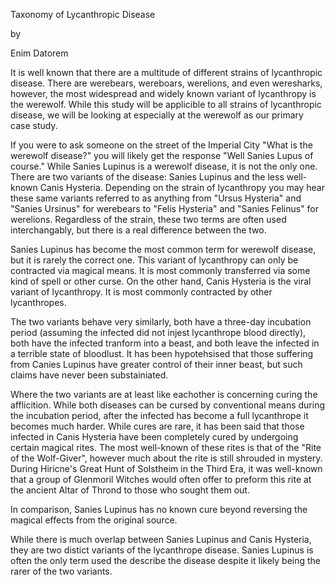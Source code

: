 Taxonomy of Lycanthropic Disease

by

Enim Datorem 

It is well known that there are a multitude of different strains of lycanthropic disease. There are werebears, wereboars, werelions, and even weresharks, however, the most widespread and widely known variant of lycanthropy is the werewolf. While this study will be applicible to all strains of lycanthropic disease, we will be looking at especially at the werewolf as our primary case study.

If you were to ask someone on the street of the Imperial City "What is the werewolf disease?" you will likely get the response "Well Sanies Lupus of course." While Sanies Lupinus is a werewolf disease, it is not the only one. There are two variants of the disease: Sanies Lupinus and the less well-known Canis Hysteria. Depending on the strain of lycanthropy you may hear these same variants referred to as anything from "Ursus Hysteria" and "Sanies Ursinus" for werebears to "Felis Hysteria" and "Sanies Felinus" for werelions. Regardless of the strain, these two terms are often used interchangably, but there is a real difference between the two.

Sanies Lupinus has become the most common term for werewolf disease, but it is rarely the correct one. This variant of lycanthropy can only be contracted via magical means. It is most commonly transferred via some kind of spell or other curse. On the other hand, Canis Hysteria is the viral variant of lycanthropy. It is most commonly contracted by other lycanthropes.

The two variants behave very similarly, both have a three-day incubation period (assuming the infected did not injest lycanthrope blood directly), both have the infected tranform into a beast, and both leave the infected in a terrible state of bloodlust. It has been hypotehsised that those suffering from Canies Lupinus have greater control of their inner beast, but such claims have never been substainiated.

Where the two variants are at least like eachother is concerning curing the afflicition. While both diseases can be cursed by conventional means during the incubation period, after the infected has become a full lycanthrope it becomes much harder. While cures are rare, it has been said that those infected in Canis Hysteria have been completely cured by undergoing certain magical rites. The most well-known of these rites is that of the "Rite of the Wolf-Giver", however much about the rite is still shrouded in mystery. During Hiricne's Great Hunt of Solstheim in the Third Era, it was well-known that a group of Glenmoril Witches would often offer to preform this rite at the ancient Altar of Thrond to those who sought them out.

In comparison, Sanies Lupinus has no known cure beyond reversing the magical effects from the original source.

While there is much overlap between Sanies Lupinus and Canis Hysteria, they are two distict variants of the lycanthrope disease. Sanies Lupinus is often the only term used the describe the disease despite it likely being the rarer of the two variants.
